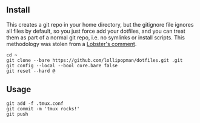 ## Install

This creates a git repo in your home directory, but the gitignore file
ignores all files by default, so you just force add your dotfiles, and
you can treat them as part of a normal git repo, i.e. no symlinks or
install scripts. This methodology was stolen from a [Lobster's
comment](https://lobste.rs/s/ocmbaq/how_store_your_dotfiles_using_git#c_zo9hhc).

    cd ~
    git clone --bare https://github.com/lollipopman/dotfiles.git .git
    git config --local --bool core.bare false
    git reset --hard @

## Usage

    git add -f .tmux.conf
    git commit -m 'tmux rocks!'
    git push
